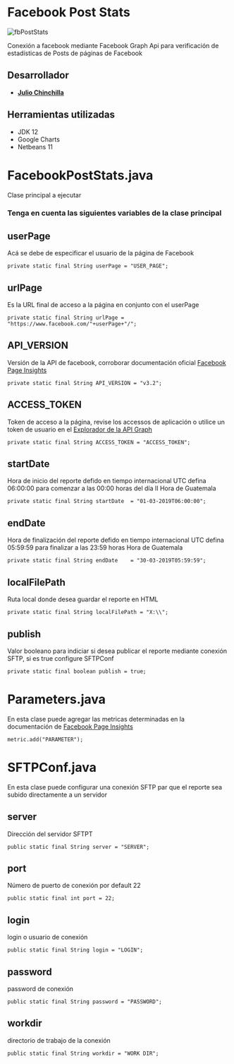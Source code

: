 # Facebook Post Stats

![fbPostStats](https://i.imgur.com/NNVEQZX.png)

Conexión a facebook mediante Facebook Graph Api para verificación de estadísticas de Posts de páginas de Facebook

## Desarrollador
* [**Julio Chinchilla**](https://www.linkedin.com/in/juliofchv)

## Herramientas utilizadas
* JDK 12
* Google Charts
* Netbeans 11

# FacebookPostStats.java
Clase principal a ejecutar

### Tenga en cuenta las siguientes variables de la clase principal

## userPage
Acá se debe de especificar el usuario de la página de Facebook
```
private static final String userPage = "USER_PAGE";
```

## urlPage
Es la URL final de acceso a la página en conjunto con el userPage
```
private static final String urlPage = "https://www.facebook.com/"+userPage+"/";
```
     
## API_VERSION
Versión de la API de facebook, corroborar documentación oficial [Facebook Page Insights](https://developers.facebook.com/docs/graph-api/reference/insights)
```
private static final String API_VERSION = "v3.2";    
```

## ACCESS_TOKEN
Token de acceso a la página, revise los accessos de aplicación o utilice un token de usuario en el [Explorador de la API Graph](https://developers.facebook.com/tools/explorer/)
```
private static final String ACCESS_TOKEN = "ACCESS_TOKEN";
```

## startDate
Hora de inicio del reporte defido en tiempo internacional UTC
defina 06:00:00 para comenzar a las 00:00 horas del día II Hora de Guatemala
```
private static final String startDate  = "01-03-2019T06:00:00";
```

## endDate
Hora de finalización del reporte defido en tiempo internacional UTC
defina 05:59:59 para finalizar a las 23:59 horas Hora de Guatemala
```
private static final String endDate    = "30-03-2019T05:59:59";
```

## localFilePath
Ruta local donde desea guardar el reporte en HTML
```
private static final String localFilePath = "X:\\";
```
     
## publish
Valor booleano para indiciar si desea publicar el reporte mediante conexión SFTP, si es true configure SFTPConf
```
private static final boolean publish = true;
```

# Parameters.java
En esta clase puede agregar las metricas determinadas en la documentación de [Facebook Page Insights](https://developers.facebook.com/docs/graph-api/reference/insights)
```
metric.add("PARAMETER");
```

# SFTPConf.java
En esta clase puede configurar una conexión SFTP par que el reporte sea subido directamente a un servidor

## server
Dirección del servidor SFTPT
```
public static final String server = "SERVER";
```

## port
Número de puerto de conexión por default 22
```
public static final int port = 22;
```

## login
login o usuario de conexión
```
public static final String login = "LOGIN";
```

## password
password de conexión
```
public static final String password = "PASSWORD";
```

## workdir
directorio de trabajo de la conexión
```
public static final String workdir = "WORK DIR"; 
```